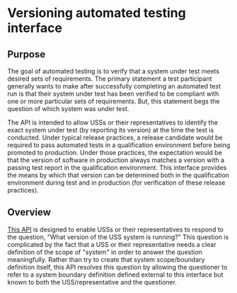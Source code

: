 # Versioning automated testing interface

## Purpose

The goal of automated testing is to verify that a system under test meets desired sets of requirements.  The primary statement a test participant generally wants to make after successfully completing an automated test run is that their system under test has been verified to be compliant with one or more particular sets of requirements.  But, this statement begs the question of which system was under test.

The API is intended to allow USSs or their representatives to identify the exact system under test (by reporting its version) at the time the test is conducted.  Under typical release practices, a release candidate would be required to pass automated tests in a qualification environment before being promoted to production.  Under those practices, the expectation would be that the version of software in production always matches a version with a passing test report in the qualification environment.  This interface provides the means by which that version can be determined both in the qualification environment during test and in production (for verification of these release practices).

## Overview

[This API](versioning.yaml) is designed to enable USSs or their representatives to respond to the question, "What version of the USS system is running?"  This question is complicated by the fact that a USS or their representative needs a clear definition of the scope of "system" in order to answer the question meaningfully.  Rather than try to create that system scope/boundary definition itself, this API resolves this question by allowing the questioner to refer to a system boundary definition defined external to this interface but known to both the USS/representative and the questioner.
